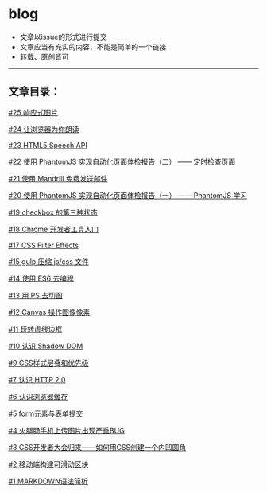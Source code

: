 # blog

* 文章以issue的形式进行提交
* 文章应当有充实的内容，不能是简单的一个链接
* 转载、原创皆可

---------------

## 文章目录：

[#25 响应式图片](https://github.com/YIXUNFE/blog/issues/25)

[#24 让浏览器为你朗读](https://github.com/YIXUNFE/blog/issues/24)

[#23 HTML5 Speech API](https://github.com/YIXUNFE/blog/issues/23)

[#22 使用 PhantomJS 实现自动化页面体检报告（二） —— 定时检查页面](https://github.com/YIXUNFE/blog/issues/22)

[#21 使用 Mandrill 免费发送邮件](https://github.com/YIXUNFE/blog/issues/21)

[#20 使用 PhantomJS 实现自动化页面体检报告（一） —— PhantomJS 学习](https://github.com/YIXUNFE/blog/issues/20)

[#19 checkbox 的第三种状态](https://github.com/YIXUNFE/blog/issues/19)

[#18 Chrome 开发者工具入门](https://github.com/YIXUNFE/blog/issues/18)

[#17 CSS Filter Effects](https://github.com/YIXUNFE/blog/issues/17)

[#15 gulp 压缩 js/css 文件](https://github.com/YIXUNFE/blog/issues/15)

[#14 使用 ES6 去编程](https://github.com/YIXUNFE/blog/issues/14)

[#13 用 PS 去切图](https://github.com/YIXUNFE/blog/issues/13)

[#12 Canvas 操作图像像素](https://github.com/YIXUNFE/blog/issues/12)

[#11 玩转虚线边框](https://github.com/YIXUNFE/blog/issues/11)

[#10 认识 Shadow DOM](https://github.com/YIXUNFE/blog/issues/10)

[#9 CSS样式层叠和优先级](https://github.com/YIXUNFE/blog/issues/9)

[#7 认识 HTTP 2.0](https://github.com/YIXUNFE/blog/issues/7)

[#6 认识浏览器缓存](https://github.com/YIXUNFE/blog/issues/6)

[#5 form元素与表单提交](https://github.com/YIXUNFE/blog/issues/5)

[#4 火腿肠手机上传图片出现严重BUG](https://github.com/YIXUNFE/blog/issues/4)

[#3 CSS开发者大会归来——如何用CSS创建一个内凹圆角](https://github.com/YIXUNFE/blog/issues/3)

[#2 移动端构建可滑动区块](https://github.com/YIXUNFE/blog/issues/2)

[#1 MARKDOWN语法简析](https://github.com/YIXUNFE/blog/issues/1)
